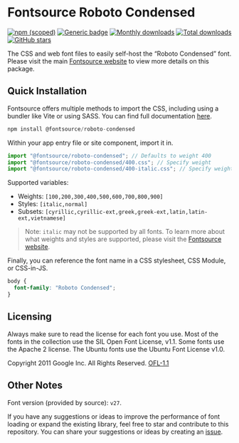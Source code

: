 # Fontsource Roboto Condensed

[![npm (scoped)](https://img.shields.io/npm/v/@fontsource/roboto-condensed?color=brightgreen)](https://www.npmjs.com/package/@fontsource/roboto-condensed) [![Generic badge](https://img.shields.io/badge/fontsource-passing-brightgreen)](https://github.com/fontsource/fontsource) [![Monthly downloads](https://badgen.net/npm/dm/@fontsource/roboto-condensed)](https://github.com/fontsource/fontsource) [![Total downloads](https://badgen.net/npm/dt/@fontsource/roboto-condensed)](https://github.com/fontsource/fontsource) [![GitHub stars](https://img.shields.io/github/stars/fontsource/fontsource.svg?style=social&label=Star)](https://github.com/fontsource/fontsource/stargazers)

The CSS and web font files to easily self-host the “Roboto Condensed” font. Please visit the main [Fontsource website](https://fontsource.org/fonts/roboto-condensed) to view more details on this package.

## Quick Installation

Fontsource offers multiple methods to import the CSS, including using a bundler like Vite or using SASS. You can find full documentation [here](https://fontsource.org/docs/getting-started/introduction).

```javascript
npm install @fontsource/roboto-condensed
```

Within your app entry file or site component, import it in.

```javascript
import "@fontsource/roboto-condensed"; // Defaults to weight 400
import "@fontsource/roboto-condensed/400.css"; // Specify weight
import "@fontsource/roboto-condensed/400-italic.css"; // Specify weight and style
```

Supported variables:
- Weights: `[100,200,300,400,500,600,700,800,900]`
- Styles: `[italic,normal]`
- Subsets: `[cyrillic,cyrillic-ext,greek,greek-ext,latin,latin-ext,vietnamese]`

> Note: `italic` may not be supported by all fonts. To learn more about what weights and styles are supported, please visit the [Fontsource website](https://fontsource.org/fonts/roboto-condensed).

Finally, you can reference the font name in a CSS stylesheet, CSS Module, or CSS-in-JS.

```css
body {
  font-family: "Roboto Condensed";
}
```

## Licensing
Always make sure to read the license for each font you use. Most of the fonts in the collection use the SIL Open Font License, v1.1. Some fonts use the Apache 2 license. The Ubuntu fonts use the Ubuntu Font License v1.0.

Copyright 2011 Google Inc. All Rights Reserved.
[OFL-1.1](http://scripts.sil.org/OFL)

## Other Notes
Font version (provided by source): `v27`.

If you have any suggestions or ideas to improve the performance of font loading or expand the existing library, feel free to star and contribute to this repository. You can share your suggestions or ideas by creating an [issue](https://github.com/fontsource/fontsource/issues).